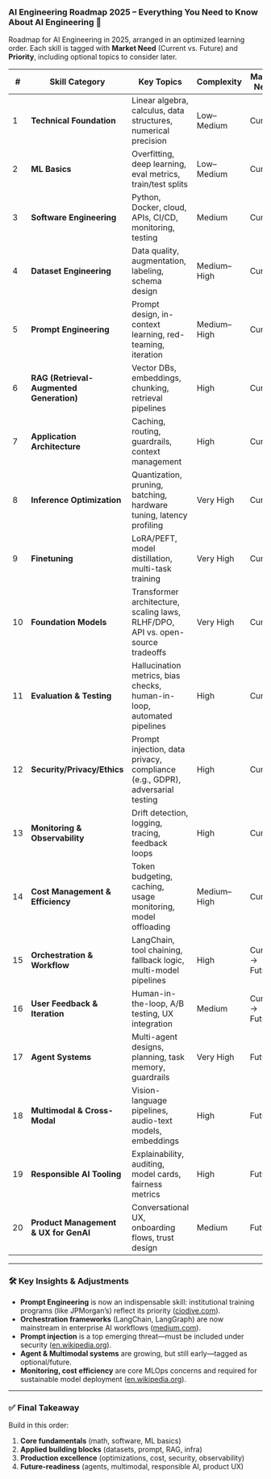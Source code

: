 ### **AI Engineering Roadmap 2025 – Everything You Need to Know About AI Engineering 🤖**

Roadmap for AI Engineering in 2025, arranged in an optimized learning order. Each skill is tagged with **Market Need** (Current vs. Future) and **Priority**, including optional topics to consider later.

| #  | **Skill Category**                       | **Key Topics**                                                                  | **Complexity** | **Market Need**  | **Priority** | **Rationale & Citations**                                                     |
| -- | ---------------------------------------- | ------------------------------------------------------------------------------- | -------------- | ---------------- | ------------ | ----------------------------------------------------------------------------- |
| 1  | **Technical Foundation**                 | Linear algebra, calculus, data structures, numerical precision                  | Low–Medium     | Current          | ✅ Must-have  | Core for AI roles ([reddit.com][1], [linkedin.com][2], [en.wikipedia.org][3]) |
| 2  | **ML Basics**                            | Overfitting, deep learning, eval metrics, train/test splits                     | Low–Medium     | Current          | ✅ Must-have  | Essential scaffolding                                                         |
| 3  | **Software Engineering**                 | Python, Docker, cloud, APIs, CI/CD, monitoring, testing                         | Medium         | Current          | ✅ Must-have  | Required for deploying AI                                                     |
| 4  | **Dataset Engineering**                  | Data quality, augmentation, labeling, schema design                             | Medium–High    | Current          | ✅ Must-have  | Governs model performance                                                     |
| 5  | **Prompt Engineering**                   | Prompt design, in-context learning, red-teaming, iteration                      | Medium–High    | Current          | ✅ Must-have  | Critical interface skill                                                      |
| 6  | **RAG (Retrieval-Augmented Generation)** | Vector DBs, embeddings, chunking, retrieval pipelines                           | High           | Current          | ✅ Must-have  | Driving enterprise GenAI                                                      |
| 7  | **Application Architecture**             | Caching, routing, guardrails, context management                                | High           | Current          | ✅ Must-have  | For maintainable systems                                                      |
| 8  | **Inference Optimization**               | Quantization, pruning, batching, hardware tuning, latency profiling             | Very High      | Current          | ✅ Must-have  | Impacts scalability & cost                                                    |
| 9  | **Finetuning**                           | LoRA/PEFT, model distillation, multi-task training                              | Very High      | Current          | ✅ Must-have  | Domain adaptation for models                                                  |
| 10 | **Foundation Models**                    | Transformer architecture, scaling laws, RLHF/DPO, API vs. open-source tradeoffs | Very High      | Current          | ✅ Must-have  | Underpins modern LLMs                                                         |
| 11 | **Evaluation & Testing**                 | Hallucination metrics, bias checks, human-in-loop, automated pipelines          | High           | Current          | ✅ Must-have  | Ensures reliability and trust                                                 |
| 12 | **Security/Privacy/Ethics**              | Prompt injection, data privacy, compliance (e.g., GDPR), adversarial testing    | High           | Current          | ✅ Must-have  | OWASP flags prompt injection                                                  |
| 13 | **Monitoring & Observability**           | Drift detection, logging, tracing, feedback loops                               | High           | Current          | ✅ Must-have  | Essential MLOps practice                                                      |
| 14 | **Cost Management & Efficiency**         | Token budgeting, caching, usage monitoring, model offloading                    | Medium–High    | Current          | ✅ Must-have  | Controls infrastructure costs                                                 |
| 15 | **Orchestration & Workflow**             | LangChain, tool chaining, fallback logic, multi-model pipelines                 | High           | Current → Future | ✅ Must-have  | Proven enterprise adoption                                                    |
| 16 | **User Feedback & Iteration**            | Human-in-the-loop, A/B testing, UX integration                                  | Medium         | Current → Future | ► Optional   | Useful for iterative improvement                                              |
| 17 | **Agent Systems**                        | Multi-agent designs, planning, task memory, guardrails                          | Very High      | Future           | ► Optional   | 51% of firms exploring agents                                                 |
| 18 | **Multimodal & Cross-Modal**             | Vision-language pipelines, audio-text models, embeddings                        | High           | Future           | ► Optional   | Emergent next-gen capability                                                  |
| 19 | **Responsible AI Tooling**               | Explainability, auditing, model cards, fairness metrics                         | High           | Future           | ► Optional   | Rising importance                                                             |
| 20 | **Product Management & UX for GenAI**    | Conversational UX, onboarding flows, trust design                               | Medium         | Future           | ► Optional   | Democratizes AI for users                                                     |

---

### 🛠 Key Insights & Adjustments

* **Prompt Engineering** is now an indispensable skill: institutional training programs (like JPMorgan’s) reflect its priority ([ciodive.com][4]).
* **Orchestration frameworks** (LangChain, LangGraph) are now mainstream in enterprise AI workflows ([medium.com][5]).
* **Prompt injection** is a top emerging threat—must be included under security ([en.wikipedia.org][6]).
* **Agent & Multimodal systems** are growing, but still early—tagged as optional/future.
* **Monitoring, cost efficiency** are core MLOps concerns and required for sustainable model deployment ([en.wikipedia.org][7]).

---

### ✅ Final Takeaway

Build in this order:

1. **Core fundamentals** (math, software, ML basics)
2. **Applied building blocks** (datasets, prompt, RAG, infra)
3. **Production excellence** (optimizations, cost, security, observability)
4. **Future-readiness** (agents, multimodal, responsible AI, product UX)

[1]: https://www.reddit.com/r/learnmachinelearning/comments/1g6d4cz/roadmap_to_becoming_an_ai_engineer_in_8_to_12/?utm_source=chatgpt.com "Roadmap to Becoming an AI Engineer in 8 to 12 Months ... - Reddit"
[2]: https://www.linkedin.com/pulse/ai-engineer-roadmap-2025-skills-tools-pathways-succeed-walter-shields-svcde?utm_source=chatgpt.com "AI Engineer Roadmap for 2025: Skills, Tools, and Pathways to ..."
[3]: https://en.wikipedia.org/wiki/Artificial_intelligence_engineering?utm_source=chatgpt.com "Artificial intelligence engineering"
[4]: https://www.ciodive.com/news/jpmorgan-chase-ai-training-strategy-prompt-engineering-/717273/?utm_source=chatgpt.com "JPMorgan ramps up prompt engineering training, AI projects"
[5]: https://medium.com/%40richardhightower/langchain-and-mcp-building-enterprise-ai-workflows-with-universal-tool-integration-e0547742233f?utm_source=chatgpt.com "LangChain and MCP: Building Enterprise AI Workflows with ..."
[6]: https://en.wikipedia.org/wiki/Prompt_injection?utm_source=chatgpt.com "Prompt injection"
[7]: https://en.wikipedia.org/wiki/MLOps?utm_source=chatgpt.com "MLOps"
